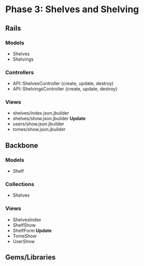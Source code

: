 # Phase 3: Shelves and Shelving

## Rails
### Models
* Shelves
* Shelvings

### Controllers
* API::ShelvesController (create, update, destroy)
* API::ShelvingsController (create, update, destroy)

### Views
* shelves/index.json.jbuilder
* shelves/show.json.jbuilder
**Update**
* users/show.json.jbuilder
* tomes/show.json.jbuilder

## Backbone
### Models
* Shelf

### Collections
* Shelves

### Views
* ShelvesIndex
* ShelfShow
* ShelfForm
**Update**
* TomeShow
* UserShow

## Gems/Libraries
